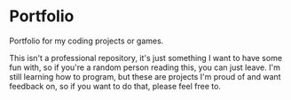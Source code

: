 # Portfolio
Portfolio for my coding projects or games.

This isn't a professional repository, it's just something I want to have some fun with, so if you're a random person reading this, you can just leave.
I'm still learning how to program, but these are projects I'm proud of and want feedback on, so if you want to do that, please feel free to.
